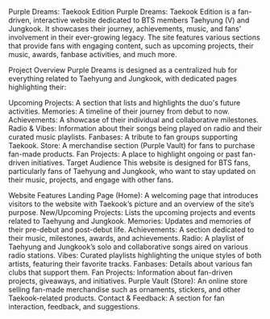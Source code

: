 Purple Dreams: Taekook Edition
Purple Dreams: Taekook Edition is a fan-driven, interactive website dedicated to BTS members Taehyung (V) and Jungkook. It showcases their journey, achievements, music, and fans' involvement in their ever-growing legacy. The site features various sections that provide fans with engaging content, such as upcoming projects, their music, awards, fanbase activities, and much more.

Project Overview
Purple Dreams is designed as a centralized hub for everything related to Taehyung and Jungkook, with dedicated pages highlighting their:

Upcoming Projects: A section that lists and highlights the duo's future activities.
Memories: A timeline of their journey from debut to now.
Achievements: A showcase of their individual and collaborative milestones.
Radio & Vibes: Information about their songs being played on radio and their curated music playlists.
Fanbases: A tribute to fan groups supporting Taekook.
Store: A merchandise section (Purple Vault) for fans to purchase fan-made products.
Fan Projects: A place to highlight ongoing or past fan-driven initiatives.
Target Audience
This website is designed for BTS fans, particularly fans of Taehyung and Jungkook, who want to stay updated on their music, projects, and engage with other fans.

Website Features
Landing Page (Home): A welcoming page that introduces visitors to the website with Taekook’s picture and an overview of the site’s purpose.
New/Upcoming Projects: Lists the upcoming projects and events related to Taehyung and Jungkook.
Memories: Updates and memories of their pre-debut and post-debut life.
Achievements: A section dedicated to their music, milestones, awards, and achievements.
Radio: A playlist of Taehyung and Jungkook’s solo and collaborative songs aired on various radio stations.
Vibes: Curated playlists highlighting the unique styles of both artists, featuring their favorite tracks.
Fanbases: Details about various fan clubs that support them.
Fan Projects: Information about fan-driven projects, giveaways, and initiatives.
Purple Vault (Store): An online store selling fan-made merchandise such as ornaments, stickers, and other Taekook-related products.
Contact & Feedback: A section for fan interaction, feedback, and suggestions.